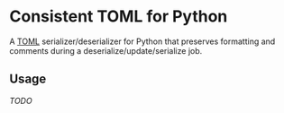# Consistent TOML for Python

A [TOML](https://github.com/toml-lang/toml) serializer/deserializer for Python that preserves formatting and comments during a deserialize/update/serialize job.

## Usage ##
*TODO*
